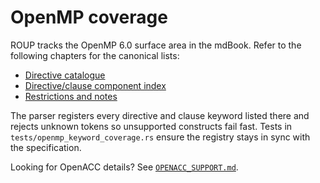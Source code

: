 # OpenMP coverage

ROUP tracks the OpenMP 6.0 surface area in the mdBook. Refer to the following
chapters for the canonical lists:

- [Directive catalogue](book/src/openmp60-directives-clauses.md)
- [Directive/clause component index](book/src/openmp60-directive-clause-components.md)
- [Restrictions and notes](book/src/openmp60-restrictions.md)

The parser registers every directive and clause keyword listed there and rejects
unknown tokens so unsupported constructs fail fast. Tests in
`tests/openmp_keyword_coverage.rs` ensure the registry stays in sync with the
specification.

Looking for OpenACC details? See [`OPENACC_SUPPORT.md`](OPENACC_SUPPORT.md).

